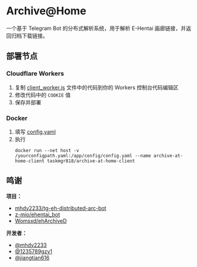 # Archive@Home
一个基于 Telegram Bot 的分布式解析系统，用于解析 E-Hentai 画廊链接，并返回归档下载链接。
## 部署节点

### Cloudflare Workers

1. 复制 [client_worker.js](https://github.com/taskmgr818/archive-at-home/blob/main/client_worker.js) 文件中的代码到你的 Workers 控制台代码编辑区  
2. 修改代码中的 `COOKIE` 值
3. 保存并部署

### Docker
1. 填写 [config.yaml](https://github.com/taskmgr818/archive-at-home/raw/main/client/config/config.yaml.example)
2. 执行
    ```text
    docker run --net host -v /yourconfigpath.yaml:/app/config/config.yaml --name archive-at-home-client taskmgr818/archive-at-home-client
    ```



## 鸣谢

**项目：**

- [mhdy2233/tg-eh-distributed-arc-bot](https://github.com/mhdy2233/tg-eh-distributed-arc-bot)
- [z-mio/ehentai_bot](https://github.com/z-mio/ehentai_bot)
- [Womsxd/ehArchiveD](https://github.com/Womsxd/ehArchiveD)

**开发者：**

- [@mhdy2233](https://github.com/mhdy2233)
- [@1235789gzy1](https://github.com/1235789gzy1)
- [@jiangtian616](https://github.com/jiangtian616)
